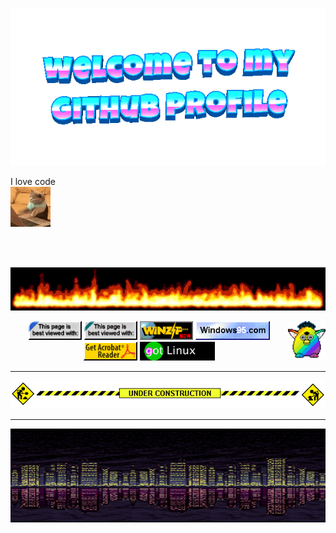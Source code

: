<p align="center">
  <img src="https://github.com/mglnglgnz/mglnglgnz/raw/main/assets/welcome-header.gif" alt="Welcome GIF" />
</p>

I love code  
<img src="https://github.com/mglnglgnz/mglnglgnz/raw/main/assets/cat-typing.gif" alt="Cat Typing" />

<br><br>

<p align="center">
  <img src="assets/flames.gif" />
</p>

<img src="https://github.com/mglnglgnz/mglnglgnz/raw/main/assets/party-furby.gif" width="60" align="right" />

<p align="center">
  <img src="assets/internetexplorerdrehendganzneu.webp" height="30" />
  <img src="assets/badge1.gif" height="30" />
  <img src="assets/badge4.gif" height="30" />
  <img src="assets/badge5.gif" height="30" />
  <img src="assets/badge6.gif" height="30" />
  <img src="assets/gotlinux.gif" height="30" />
</p>

---

<p align="center">
  <img src="https://github.com/mglnglgnz/mglnglgnz/raw/main/assets/under-construction.gif" />
</p>

---

<p align="center">
  <img src="assets/City.gif" height="150" width="600" />
</p>


